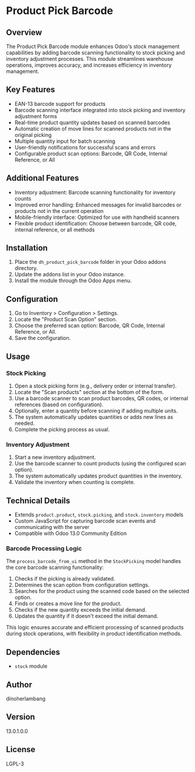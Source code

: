 # Product Pick Barcode

## Overview
The Product Pick Barcode module enhances Odoo's stock management capabilities by adding barcode scanning functionality to stock picking and inventory adjustment processes. This module streamlines warehouse operations, improves accuracy, and increases efficiency in inventory management.

## Key Features
- EAN-13 barcode support for products
- Barcode scanning interface integrated into stock picking and inventory adjustment forms
- Real-time product quantity updates based on scanned barcodes
- Automatic creation of move lines for scanned products not in the original picking
- Multiple quantity input for batch scanning
- User-friendly notifications for successful scans and errors
- Configurable product scan options: Barcode, QR Code, Internal Reference, or All

## Additional Features
- Inventory adjustment: Barcode scanning functionality for inventory counts
- Improved error handling: Enhanced messages for invalid barcodes or products not in the current operation
- Mobile-friendly interface: Optimized for use with handheld scanners
- Flexible product identification: Choose between barcode, QR code, internal reference, or all methods

## Installation
1. Place the `dh_product_pick_barcode` folder in your Odoo addons directory.
2. Update the addons list in your Odoo instance.
3. Install the module through the Odoo Apps menu.

## Configuration
1. Go to Inventory > Configuration > Settings.
2. Locate the "Product Scan Option" section.
3. Choose the preferred scan option: Barcode, QR Code, Internal Reference, or All.
4. Save the configuration.

## Usage
### Stock Picking
1. Open a stock picking form (e.g., delivery order or internal transfer).
2. Locate the "Scan products" section at the bottom of the form.
3. Use a barcode scanner to scan product barcodes, QR codes, or internal references (based on configuration).
4. Optionally, enter a quantity before scanning if adding multiple units.
5. The system automatically updates quantities or adds new lines as needed.
6. Complete the picking process as usual.

### Inventory Adjustment
1. Start a new inventory adjustment.
2. Use the barcode scanner to count products (using the configured scan option).
3. The system automatically updates product quantities in the inventory.
4. Validate the inventory when counting is complete.

## Technical Details
- Extends `product.product`, `stock.picking`, and `stock.inventory` models
- Custom JavaScript for capturing barcode scan events and communicating with the server
- Compatible with Odoo 13.0 Community Edition

### Barcode Processing Logic
The `process_barcode_from_ui` method in the `StockPicking` model handles the core barcode scanning functionality:

1. Checks if the picking is already validated.
2. Determines the scan option from configuration settings.
3. Searches for the product using the scanned code based on the selected option.
4. Finds or creates a move line for the product.
5. Checks if the new quantity exceeds the initial demand.
6. Updates the quantity if it doesn't exceed the initial demand.

This logic ensures accurate and efficient processing of scanned products during stock operations, with flexibility in product identification methods.

## Dependencies
- `stock` module

## Author
dinoherlambang

## Version
13.0.1.0.0

## License
LGPL-3